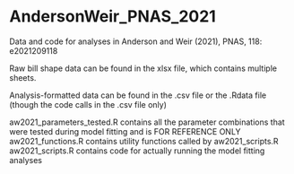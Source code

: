 # AndersonWeir_PNAS_2021

Data and code for analyses in Anderson and Weir (2021), PNAS, 118: e2021209118

Raw bill shape data can be found in the xlsx file, which contains multiple sheets. 

Analysis-formatted data can be found in the .csv file or the .Rdata file (though the code calls in the .csv file only)

aw2021_parameters_tested.R contains all the parameter combinations that were tested during model fitting and is FOR REFERENCE ONLY
aw2021_functions.R contains utility functions called by aw2021_scripts.R
aw2021_scripts.R contains code for actually running the model fitting analyses
